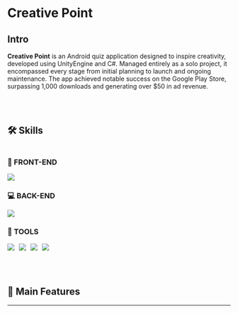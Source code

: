 # **Creative Point**

## **Intro**

**Creative Point** is an Android quiz application designed to inspire creativity, developed using UnityEngine and C#. Managed entirely as a solo project, 
it encompassed every stage from initial planning to launch and ongoing maintenance. The app achieved notable success on the Google Play Store, surpassing 1,000 downloads and generating over $50 in ad revenue.

<br>
<br>

## **🛠 Skills**
<div style="display: flex; flex-direction: column; gap: 10px;">
  <div>
    <h3>🎨 FRONT-END</h3>
    <div style="display: flex; gap: 10px;">
      <img src="https://img.shields.io/badge/CSHARP-E34F26?style=for-the-badge&logo=csharp&logoColor=white">
    </div>
  </div>
</div>
<div style="display: flex; flex-direction: column; gap: 10px;">
  <div>
    <h3>💻 BACK-END</h3>
    <div style="display: flex; gap: 10px;">
      <img src="https://img.shields.io/badge/JSON-000000?style=for-the-badge&logo=json&logoColor=white">
    </div>
  </div>
</div>
<div style="display: flex; flex-direction: column; gap: 10px;">
  <div>
    <h3>🔧 TOOLS</h3>
    <div style="display: flex; gap: 10px;">
      <img src="https://img.shields.io/badge/Unity-A8B9CC?style=for-the-badge&logo=unity&logoColor=black">
      <img src="https://img.shields.io/badge/Visual Studio-1A1F71?style=for-the-badge&logo=vs&logoColor=black">
      <img src="https://img.shields.io/badge/Adobe Photoshop-0854C1?style=for-the-badge&logo=photoshop&logoColor=black">
      <img src="https://img.shields.io/badge/Google Admob-EA4335?style=for-the-badge&logo=googleadmob&logoColor=black">
    </div>
  </div>
</div>

<br>
<br>
<br>

## **📄 Main Features**



---

<br>
<br>
